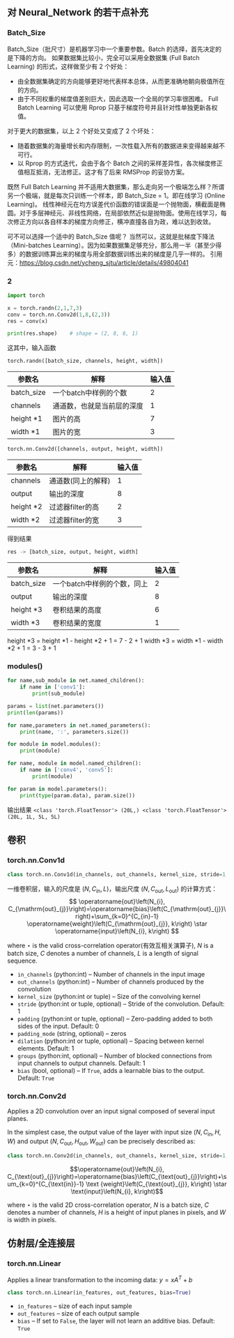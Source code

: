 ## 对 Neural_Network 的若干点补充
### Batch_Size
Batch_Size（批尺寸）是机器学习中一个重要参数。Batch 的选择，首先决定的是下降的方向。
如果数据集比较小，完全可以采用全数据集 (Full Batch Learning) 的形式，这样做至少有 2 个好处：
+ 由全数据集确定的方向能够更好地代表样本总体，从而更准确地朝向极值所在的方向。
+ 由于不同权重的梯度值差别巨大，因此选取一个全局的学习率很困难。 Full Batch Learning 可以使用 Rprop 只基于梯度符号并且针对性单独更新各权值。

对于更大的数据集，以上 2 个好处又变成了 2 个坏处：
+ 随着数据集的海量增长和内存限制，一次性载入所有的数据进来变得越来越不可行。
+ 以 Rprop 的方式迭代，会由于各个 Batch 之间的采样差异性，各次梯度修正值相互抵消，无法修正。这才有了后来 RMSProp 的妥协方案。

既然 Full Batch Learning 并不适用大数据集，那么走向另一个极端怎么样？所谓另一个极端，就是每次只训练一个样本，即 Batch_Size = 1。即在线学习 (Online Learning)。
线性神经元在均方误差代价函数的错误面是一个抛物面，横截面是椭圆。对于多层神经元、非线性网络，在局部依然近似是抛物面。使用在线学习，每次修正方向以各自样本的梯度方向修正，横冲直撞各自为政，难以达到收敛。

可不可以选择一个适中的 Batch_Size 值呢？
当然可以，这就是批梯度下降法（Mini-batches Learning）。因为如果数据集足够充分，那么用一半（甚至少得多）的数据训练算出来的梯度与用全部数据训练出来的梯度是几乎一样的。
引用元：https://blog.csdn.net/ycheng_sjtu/article/details/49804041


### 2
```python
import torch

x = torch.randn(2,1,7,3)
conv = torch.nn.Conv2d(1,8,(2,3))
res = conv(x)

print(res.shape)    # shape = (2, 8, 6, 1)
```
这其中，输入函数
```python
torch.randn([batch_size, channels, height, width])
```

| 参数名 | 解释 | 输入值 |
| --- | --- | --- |
| batch_size | 一个batch中样例的个数 | 2 |
| channels | 通道数，也就是当前层的深度 | 1 |
| height *1 | 图片的高 | 7 |
| width *1 | 图片的宽 | 3 |

```python
torch.nn.Conv2d([channels, output, height, width])
```

| 参数名 | 解释 | 输入值 |
| --- | --- | --- |
| channels | 通道数(同上的解释) | 1 |
| output | 输出的深度 | 8 |
| height *2 | 过滤器filter的高 | 2 |
| width *2 | 过滤器filter的宽 | 3 |

得到结果
```python
res -> [batch_size, output, height, width]
```
| 参数名 | 解释 | 输入值 |
| --- | --- | --- |
| batch_size | 一个batch中样例的个数，同上 |2|
| output | 输出的深度 | 8 |
| height *3 | 卷积结果的高度 | 6 | 
| width *3 | 卷积结果的宽度 | 1 |

 height *3 = height *1 - height *2 + 1 = 7 - 2 + 1
width *3 = width *1 - width *2 + 1 = 3 - 3 + 1 

### modules()
```python
for name,sub_module in net.named_children():
    if name in ['conv1']:
        print(sub_module)
```
```python
params = list(net.parameters())
print(len(params))
```
```python
for name,parameters in net.named_parameters():
    print(name, ':', parameters.size())
```
```python
for module in model.modules():
    print(module)
```
```python
for name, module in model.named_children():
    if name in ['conv4', 'conv5']:
        print(module)
```
```python
for param in model.parameters():
    print(type(param.data), param.size())
```
输出结果
`<class 'torch.FloatTensor'> (20L,)
<class 'torch.FloatTensor'> (20L, 1L, 5L, 5L)`

## 卷积
### torch.nn.Conv1d
```python
class torch.nn.Conv1d(in_channels, out_channels, kernel_size, stride=1, padding=0, dilation=1, groups=1, bias=True)
```
一维卷积层，输入的尺度是 $\left(N, C_{\mathrm{in}}, L\right)$，输出尺度 $\left(N, C_{\text{out}}, L_{\text {out}}\right)$ 的计算方式：
$$ \operatorname{out}\left(N_{i}, C_{\mathrm{out}_{j}}\right)=\operatorname{bias}\left(C_{\mathrm{out}_{j}}\right)+\sum_{k=0}^{C_{in}-1} \operatorname{weight}\left(C_{\mathrm{out}_{j}}, k\right) \star \operatorname{input}\left(N_{i}, k\right) $$

where $\star$ is the valid cross-correlation operator(有效互相关演算子), $N$ is a batch size, $C$ denotes a number of channels, $L$ is a length of signal sequence.

+ `in_channels` (python:int) – Number of channels in the input image
+ `out_channels` (python:int) – Number of channels produced by the convolution
+ `kernel_size` (python:int or tuple) – Size of the convolving kernel
+ `stride` (python:int or tuple, optional) – Stride of the convolution. Default: 1
+ `padding` (python:int or tuple, optional) – Zero-padding added to both sides of the input. Default: 0
+ `padding_mode` (string, optional) – zeros
+ `dilation` (python:int or tuple, optional) – Spacing between kernel elements. Default: 1
+ `groups` (python:int, optional) – Number of blocked connections from input channels to output channels. Default: 1
+ `bias` (bool, optional) – If `True`, adds a learnable bias to the output. Default: `True`

### torch.nn.Conv2d
Applies a 2D convolution over an input signal composed of several input planes.

In the simplest case, the output value of the layer with input size $\left(N, C_{\mathrm{in}}, H, W\right)$ and output $\left(N, C_{\text{out}}, H_{\text {out}}, W_{\text{out}}\right)$  can be precisely described as:
```python
class torch.nn.Conv2d(in_channels, out_channels, kernel_size, stride=1, padding=0, dilation=1, groups=1, bias=True)
```
$$\operatorname{out}\left(N_{i}, C_{\text{out}_{j}}\right)=\operatorname{bias}\left(C_{\text{out}_{j}}\right)+\sum_{k=0}^{C_{\text{in}}-1} \text {weight}\left(C_{\text{out}_{j}}, k\right) \star \text{input}\left(N_{i}, k\right)$$

where $\star$ is the valid 2D cross-correlation operator, $N$ is a batch size, $C$ denotes a number of channels, $H$ is a height of input planes in pixels, and $W$ is width in pixels.

## 仿射层/全连接层
### torch.nn.Linear
Applies a linear transformation to the incoming data: $y=x A^{T}+b$ 
```python
class torch.nn.Linear(in_features, out_features, bias=True)
```
+ `in_features` – size of each input sample
+ `out_features` – size of each output sample
+ `bias` – If set to `False`, the layer will not learn an additive bias. Default: `True`

